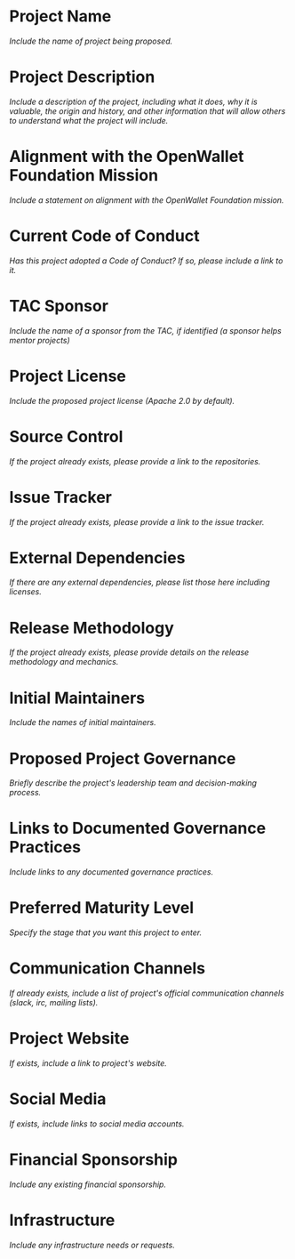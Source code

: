 # Project Name
_Include the name of project being proposed._

# Project Description
_Include a description of the project, including what it does, why it is valuable, the origin and history, and other information that will allow others to understand what the project will include._

# Alignment with the OpenWallet Foundation Mission
_Include a statement on alignment with the OpenWallet Foundation mission._

# Current Code of Conduct
_Has this project adopted a Code of Conduct? If so, please include a link to it._

# TAC Sponsor
_Include the name of a sponsor from the TAC, if identified (a sponsor helps mentor projects)_

# Project License
_Include the proposed project license (Apache 2.0 by default)._

# Source Control
_If the project already exists, please provide a link to the repositories._

# Issue Tracker
_If the project already exists, please provide a link to the issue tracker._

# External Dependencies
_If there are any external dependencies, please list those here including licenses._

# Release Methodology
_If the project already exists, please provide details on the release methodology and mechanics._

# Initial Maintainers
_Include the names of initial maintainers._

# Proposed Project Governance
_Briefly describe the project's leadership team and decision-making process._

# Links to Documented Governance Practices
_Include links to any documented governance practices._

# Preferred Maturity Level
_Specify the stage that you want this project to enter._

# Communication Channels
_If already exists, include a list of project's official communication channels (slack, irc, mailing lists)._

# Project Website
_If exists, include a link to project's website._

# Social Media
_If exists, include links to social media accounts._

# Financial Sponsorship
_Include any existing financial sponsorship._

# Infrastructure
_Include any infrastructure needs or requests._
